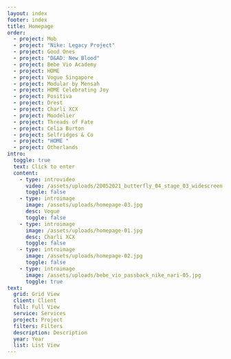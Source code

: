 ```yaml
---
layout: index
footer: index
title: Homepage
order:
  - project: Mob
  - project: "Nike: Legacy Project"
  - project: Good Ones
  - project: "D&AD: New Blood"
  - project: Bebe Vio Academy
  - project: HOME
  - project: Vogue Singapore
  - project: Modular by Mensah
  - project: HOME Celebrating Joy
  - project: Positiva
  - project: Drest
  - project: Charli XCX
  - project: Moodelier
  - project: Threads of Fate
  - project: Celia Burton
  - project: Selfridges & Co
  - project: "HOME "
  - project: Otherlands
intro:
  toggle: true
  text: Click to enter
  content:
    - type: introvideo
      video: /assets/uploads/20052021_butterfly_04_stage_03_widescreen-1-.mp4
      toggle: false
    - type: introimage
      image: /assets/uploads/homepage-03.jpg
      desc: Vogue
      toggle: false
    - type: introimage
      image: /assets/uploads/homepage-01.jpg
      desc: Charli XCX
      toggle: false
    - type: introimage
      image: /assets/uploads/homepage-02.jpg
      toggle: false
    - type: introimage
      image: /assets/uploads/bebe_vio_passback_nike_nari-05.jpg
      toggle: true
text:
  grid: Grid View
  client: Client
  full: Full View
  service: Services
  project: Project
  filters: Filters
  description: Description
  year: Year
  list: List View
---
```

